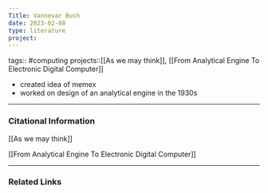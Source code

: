 ```yaml
---
Title: Vannevar Bush
date: 2023-02-08
type: literature
project:
---
```

tags:: #computing
projects::[[As we may think]], [[From Analytical Engine To Electronic Digital Computer]]


-   created idea of memex
- worked on design of an analytical engine in the 1930s

---
### Citational Information

[[As we may think]]

[[From Analytical Engine To Electronic Digital Computer]]

---

### Related Links

